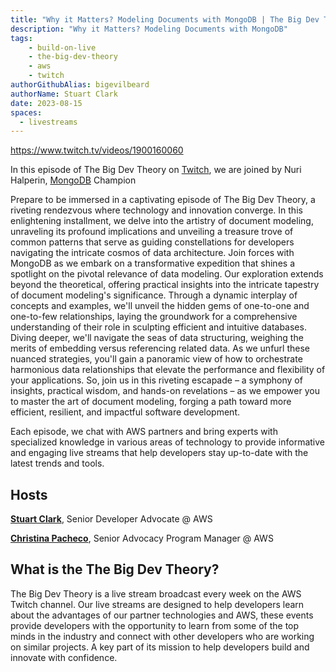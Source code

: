 ```yaml
---
title: "Why it Matters? Modeling Documents with MongoDB | The Big Dev Theory | S3 | Ep.3 | Show Notes"
description: "Why it Matters? Modeling Documents with MongoDB"
tags:
    - build-on-live
    - the-big-dev-theory
    - aws
    - twitch
authorGithubAlias: bigevilbeard
authorName: Stuart Clark
date: 2023-08-15
spaces:
  - livestreams
---
```


https://www.twitch.tv/videos/1900160060

In this episode of The Big Dev Theory on [Twitch](https://www.twitch.tv/videos/1900160060), we are joined by Nuri Halperin, [MongoDB](https://www.mongodb.com/) Champion

Prepare to be immersed in a captivating episode of The Big Dev Theory, a riveting rendezvous where technology and innovation converge. In this enlightening installment, we delve into the artistry of document modeling, unraveling its profound implications and unveiling a treasure trove of common patterns that serve as guiding constellations for developers navigating the intricate cosmos of data architecture. Join forces with MongoDB as we embark on a transformative expedition that shines a spotlight on the pivotal relevance of data modeling. Our exploration extends beyond the theoretical, offering practical insights into the intricate tapestry of document modeling's significance. Through a dynamic interplay of concepts and examples, we'll unveil the hidden gems of one-to-one and one-to-few relationships, laying the groundwork for a comprehensive understanding of their role in sculpting efficient and intuitive databases. Diving deeper, we'll navigate the seas of data structuring, weighing the merits of embedding versus referencing related data. As we unfurl these nuanced strategies, you'll gain a panoramic view of how to orchestrate harmonious data relationships that elevate the performance and flexibility of your applications. So, join us in this riveting escapade – a symphony of insights, practical wisdom, and hands-on revelations – as we empower you to master the art of document modeling, forging a path toward more efficient, resilient, and impactful software development.

Each episode, we chat with AWS partners and bring experts with specialized knowledge in various areas of technology to provide informative and engaging live streams that help developers stay up-to-date with the latest trends and tools.

## Hosts

[**Stuart Clark**](https://twitter.com/bigevilbeard), Senior Developer Advocate @ AWS

[**Christina Pacheco**](https://twitter.com/itschristinamba), Senior Advocacy Program Manager @ AWS

## What is the The Big Dev Theory?

 The Big Dev Theory is a live stream broadcast every week on the AWS Twitch channel. Our live streams are designed to help developers learn about the advantages of our partner technologies and AWS, these events provide developers with the opportunity to learn from some of the top minds in the industry and connect with other developers who are working on similar projects. A key part of its mission to help developers build and innovate with confidence.